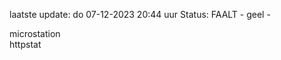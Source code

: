laatste update: 
do 07-12-2023 20:44   uur 
Status: FAALT - geel - 
<div class="service Y">microstation</div><div class="service G">httpstat</div>